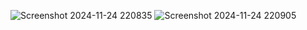 ![Screenshot 2024-11-24 220835](https://github.com/user-attachments/assets/514a4afc-2446-4220-987b-b76787907b18)
![Screenshot 2024-11-24 220905](https://github.com/user-attachments/assets/81b304b5-fa61-4abd-8d82-c22ff46d4a24)
